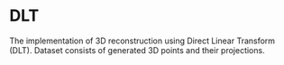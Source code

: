 # DLT
The implementation of 3D reconstruction using Direct Linear Transform (DLT). 
Dataset consists of generated 3D points and their projections.

